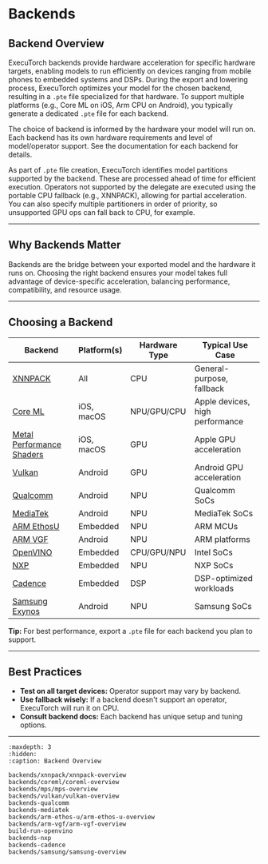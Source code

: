 # Backends

## Backend Overview

ExecuTorch backends provide hardware acceleration for specific hardware targets, enabling models to run efficiently on devices ranging from mobile phones to embedded systems and DSPs. During the export and lowering process, ExecuTorch optimizes your model for the chosen backend, resulting in a `.pte` file specialized for that hardware. To support multiple platforms (e.g., Core ML on iOS, Arm CPU on Android), you typically generate a dedicated `.pte` file for each backend.

The choice of backend is informed by the hardware your model will run on. Each backend has its own hardware requirements and level of model/operator support. See the documentation for each backend for details.

As part of `.pte` file creation, ExecuTorch identifies model partitions supported by the backend. These are processed ahead of time for efficient execution. Operators not supported by the delegate are executed using the portable CPU fallback (e.g., XNNPACK), allowing for partial acceleration. You can also specify multiple partitioners in order of priority, so unsupported GPU ops can fall back to CPU, for example.

---

## Why Backends Matter

Backends are the bridge between your exported model and the hardware it runs on. Choosing the right backend ensures your model takes full advantage of device-specific acceleration, balancing performance, compatibility, and resource usage.

---

## Choosing a Backend

| Backend                                                         | Platform(s)         | Hardware Type | Typical Use Case                |
|-----------------------------------------------------------------|---------------------|---------------|---------------------------------|
| [XNNPACK](backends/xnnpack/xnnpack-overview.md)                 | All                 | CPU           | General-purpose, fallback       |
| [Core ML](/backends/coreml/coreml-overview.md)                  | iOS, macOS          | NPU/GPU/CPU   | Apple devices, high performance |
| [Metal Performance Shaders](/backends/mps/mps-overview.md)      | iOS, macOS          | GPU           | Apple GPU acceleration          |
| [Vulkan ](/backends/vulkan/vulkan-overview.md)                  | Android             | GPU           | Android GPU acceleration        |
| [Qualcomm](backends-qualcomm)                                   | Android             | NPU           | Qualcomm SoCs                   |
| [MediaTek](backends-mediatek)                                   | Android             | NPU           | MediaTek SoCs                   |
| [ARM EthosU](/backends/arm-ethos-u/arm-ethos-u-overview.md)     | Embedded            | NPU           | ARM MCUs                        |
| [ARM VGF](/backends/arm-vgf/arm-vgf-overview.md)                | Android             | NPU           | ARM platforms                   |
| [OpenVINO](build-run-openvino)                                  | Embedded            | CPU/GPU/NPU   | Intel SoCs                      |
| [NXP](backends-nxp)                                             | Embedded            | NPU           | NXP SoCs                        |
| [Cadence](backends-cadence)                                     | Embedded            | DSP           | DSP-optimized workloads         |
| [Samsung Exynos](/backends/samsung/samsung-overview.md)         | Android             | NPU           | Samsung SoCs                    |

**Tip:** For best performance, export a `.pte` file for each backend you plan to support.

---

## Best Practices

- **Test on all target devices:** Operator support may vary by backend.
- **Use fallback wisely:** If a backend doesn't support an operator, ExecuTorch will run it on CPU.
- **Consult backend docs:** Each backend has unique setup and tuning options.

---

```{toctree}
:maxdepth: 3
:hidden:
:caption: Backend Overview

backends/xnnpack/xnnpack-overview
backends/coreml/coreml-overview
backends/mps/mps-overview
backends/vulkan/vulkan-overview
backends-qualcomm
backends-mediatek
backends/arm-ethos-u/arm-ethos-u-overview
backends/arm-vgf/arm-vgf-overview
build-run-openvino
backends-nxp
backends-cadence
backends/samsung/samsung-overview
